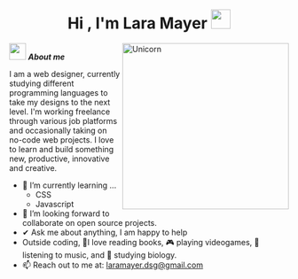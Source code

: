 <h1 align="center"><b>Hi , I'm Lara Mayer </b><img src="https://media.giphy.com/media/hvRJCLFzcasrR4ia7z/giphy.gif" width="35"></h1>
<!--  -->
<img align="right" width=300px alt="Unicorn" src="https://media0.giphy.com/media/v1.Y2lkPTc5MGI3NjExOG4zMGs5MnNvczd6ZzA1OTFxMTg4bGFxZGkwb3c4eW96Y3BoaWZ3diZlcD12MV9pbnRlcm5hbF9naWZfYnlfaWQmY3Q9Zw/OumCa12QC9CIvBe2c1/giphy.gif" />

<img src="https://media2.giphy.com/media/v1.Y2lkPTc5MGI3NjExbW91aHlydnpud3AwaXlhdzJucHVqZnQwc2liOG41ODd0bWVkd2d4biZlcD12MV9pbnRlcm5hbF9naWZfYnlfaWQmY3Q9Zw/H7gdwW1UOWyRlVYpwt/giphy.gif" width="30px">&nbsp;***About me***

I am a web designer, currently studying different programming languages to take my designs to the next level. I'm working freelance through various job platforms and occasionally taking on no-code web projects. I love to learn and build something new, productive, innovative and creative.
- 🌱 I’m currently learning ...
  - CSS
  - Javascript
- 👯 I’m looking forward to collaborate on open source projects.
- ✔ Ask me about anything, I am happy to help<br>
- Outside coding, 💜I love reading books, 🎮 playing videogames, 🎵 listening to music, and 📖 studying biology.
- 📫 Reach out to me at: <a href="laramayer.dsg@gmail.com">laramayer.dsg@gmail.com</a>
